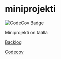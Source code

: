 # miniprojekti

![CodeCov Badge](https://github.com/sevonj/miniprojekti/workflows/CI/badge.svg)


Miniprojekti on täällä


[Backlog](https://tree.taiga.io/project/sevonj-miniprojekti/)

[Codecov](https://app.codecov.io/gh/sevonj/miniprojekti)
